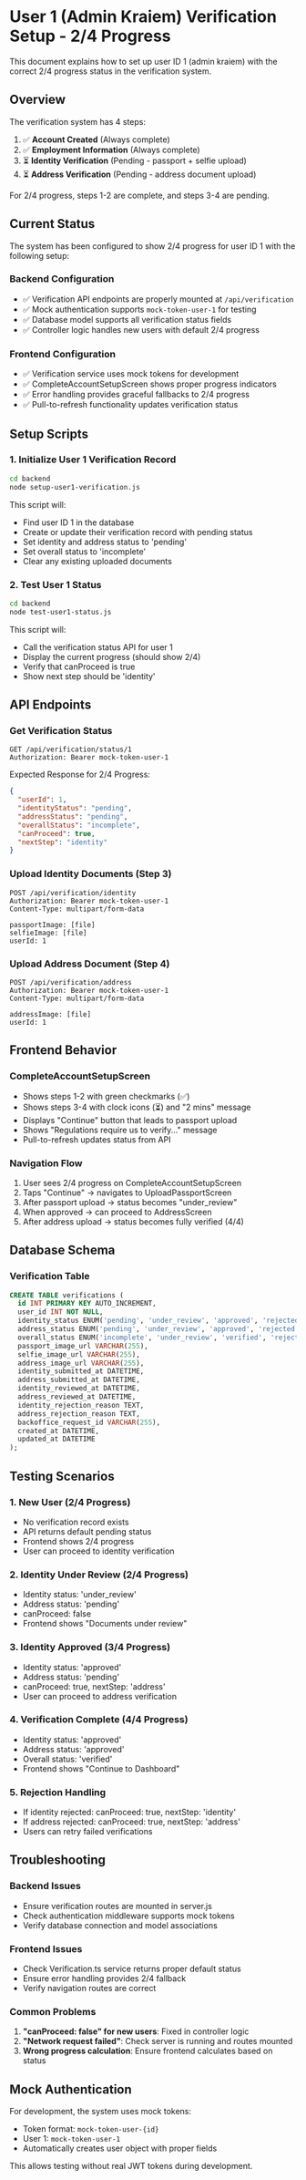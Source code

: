 # User 1 (Admin Kraiem) Verification Setup - 2/4 Progress

This document explains how to set up user ID 1 (admin kraiem) with the correct 2/4 progress status in the verification system.

## Overview

The verification system has 4 steps:
1. ✅ **Account Created** (Always complete)
2. ✅ **Employment Information** (Always complete) 
3. ⏳ **Identity Verification** (Pending - passport + selfie upload)
4. ⏳ **Address Verification** (Pending - address document upload)

For 2/4 progress, steps 1-2 are complete, and steps 3-4 are pending.

## Current Status

The system has been configured to show 2/4 progress for user ID 1 with the following setup:

### Backend Configuration
- ✅ Verification API endpoints are properly mounted at `/api/verification`
- ✅ Mock authentication supports `mock-token-user-1` for testing
- ✅ Database model supports all verification status fields
- ✅ Controller logic handles new users with default 2/4 progress

### Frontend Configuration  
- ✅ Verification service uses mock tokens for development
- ✅ CompleteAccountSetupScreen shows proper progress indicators
- ✅ Error handling provides graceful fallbacks to 2/4 progress
- ✅ Pull-to-refresh functionality updates verification status

## Setup Scripts

### 1. Initialize User 1 Verification Record
```bash
cd backend
node setup-user1-verification.js
```

This script will:
- Find user ID 1 in the database
- Create or update their verification record with pending status
- Set identity and address status to 'pending'
- Set overall status to 'incomplete'
- Clear any existing uploaded documents

### 2. Test User 1 Status
```bash
cd backend  
node test-user1-status.js
```

This script will:
- Call the verification status API for user 1
- Display the current progress (should show 2/4)
- Verify that canProceed is true
- Show next step should be 'identity'

## API Endpoints

### Get Verification Status
```
GET /api/verification/status/1
Authorization: Bearer mock-token-user-1
```

Expected Response for 2/4 Progress:
```json
{
  "userId": 1,
  "identityStatus": "pending",
  "addressStatus": "pending", 
  "overallStatus": "incomplete",
  "canProceed": true,
  "nextStep": "identity"
}
```

### Upload Identity Documents (Step 3)
```
POST /api/verification/identity
Authorization: Bearer mock-token-user-1
Content-Type: multipart/form-data

passportImage: [file]
selfieImage: [file]
userId: 1
```

### Upload Address Document (Step 4)
```
POST /api/verification/address
Authorization: Bearer mock-token-user-1
Content-Type: multipart/form-data

addressImage: [file]
userId: 1
```

## Frontend Behavior

### CompleteAccountSetupScreen
- Shows steps 1-2 with green checkmarks (✅)
- Shows steps 3-4 with clock icons (⏳) and "2 mins" message
- Displays "Continue" button that leads to passport upload
- Shows "Regulations require us to verify..." message
- Pull-to-refresh updates status from API

### Navigation Flow
1. User sees 2/4 progress on CompleteAccountSetupScreen
2. Taps "Continue" → navigates to UploadPassportScreen
3. After passport upload → status becomes "under_review"
4. When approved → can proceed to AddressScreen
5. After address upload → status becomes fully verified (4/4)

## Database Schema

### Verification Table
```sql
CREATE TABLE verifications (
  id INT PRIMARY KEY AUTO_INCREMENT,
  user_id INT NOT NULL,
  identity_status ENUM('pending', 'under_review', 'approved', 'rejected') DEFAULT 'pending',
  address_status ENUM('pending', 'under_review', 'approved', 'rejected') DEFAULT 'pending', 
  overall_status ENUM('incomplete', 'under_review', 'verified', 'rejected') DEFAULT 'incomplete',
  passport_image_url VARCHAR(255),
  selfie_image_url VARCHAR(255),
  address_image_url VARCHAR(255),
  identity_submitted_at DATETIME,
  address_submitted_at DATETIME,
  identity_reviewed_at DATETIME,
  address_reviewed_at DATETIME,
  identity_rejection_reason TEXT,
  address_rejection_reason TEXT,
  backoffice_request_id VARCHAR(255),
  created_at DATETIME,
  updated_at DATETIME
);
```

## Testing Scenarios

### 1. New User (2/4 Progress)
- No verification record exists
- API returns default pending status  
- Frontend shows 2/4 progress
- User can proceed to identity verification

### 2. Identity Under Review (2/4 Progress)
- Identity status: 'under_review'
- Address status: 'pending'
- canProceed: false
- Frontend shows "Documents under review"

### 3. Identity Approved (3/4 Progress)
- Identity status: 'approved'
- Address status: 'pending'
- canProceed: true, nextStep: 'address'
- User can proceed to address verification

### 4. Verification Complete (4/4 Progress)
- Identity status: 'approved'
- Address status: 'approved'
- Overall status: 'verified'
- Frontend shows "Continue to Dashboard"

### 5. Rejection Handling
- If identity rejected: canProceed: true, nextStep: 'identity'
- If address rejected: canProceed: true, nextStep: 'address'
- Users can retry failed verifications

## Troubleshooting

### Backend Issues
- Ensure verification routes are mounted in server.js
- Check authentication middleware supports mock tokens
- Verify database connection and model associations

### Frontend Issues  
- Check Verification.ts service returns proper default status
- Ensure error handling provides 2/4 fallback
- Verify navigation routes are correct

### Common Problems
1. **"canProceed: false" for new users**: Fixed in controller logic
2. **"Network request failed"**: Check server is running and routes mounted
3. **Wrong progress calculation**: Ensure frontend calculates based on status

## Mock Authentication

For development, the system uses mock tokens:
- Token format: `mock-token-user-{id}`
- User 1: `mock-token-user-1`
- Automatically creates user object with proper fields

This allows testing without real JWT tokens during development. 